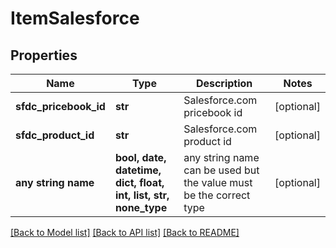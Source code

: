 # ItemSalesforce


## Properties
Name | Type | Description | Notes
------------ | ------------- | ------------- | -------------
**sfdc_pricebook_id** | **str** | Salesforce.com pricebook id | [optional] 
**sfdc_product_id** | **str** | Salesforce.com product id | [optional] 
**any string name** | **bool, date, datetime, dict, float, int, list, str, none_type** | any string name can be used but the value must be the correct type | [optional]

[[Back to Model list]](../README.md#documentation-for-models) [[Back to API list]](../README.md#documentation-for-api-endpoints) [[Back to README]](../README.md)


